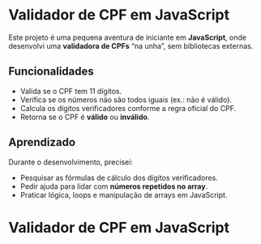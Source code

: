# Validador de CPF em JavaScript

Este projeto é uma pequena aventura de iniciante em **JavaScript**, onde desenvolvi uma **validadora de CPFs** “na unha”, sem bibliotecas externas.

## Funcionalidades

- Valida se o CPF tem 11 dígitos.
- Verifica se os números não são todos iguais (ex.:  não é válido).
- Calcula os dígitos verificadores conforme a regra oficial do CPF.
- Retorna se o CPF é **válido** ou **inválido**.

## Aprendizado

Durante o desenvolvimento, precisei:

- Pesquisar as fórmulas de cálculo dos dígitos verificadores.
- Pedir ajuda para lidar com **números repetidos no array**.
- Praticar lógica, loops e manipulação de arrays em JavaScript.
# Validador de CPF em JavaScript

